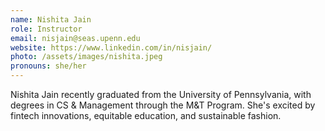 ```yaml
---
name: Nishita Jain
role: Instructor
email: nisjain@seas.upenn.edu
website: https://www.linkedin.com/in/nisjain/
photo: /assets/images/nishita.jpeg
pronouns: she/her
---
```


Nishita Jain recently graduated from the University of Pennsylvania, with degrees in CS & Management through the M&T Program. She's excited by fintech innovations, equitable education, and sustainable fashion.
